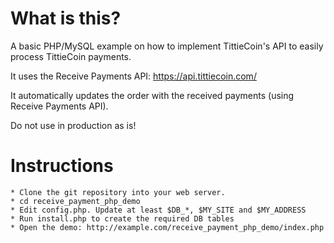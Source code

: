 # What is this?
A basic PHP/MySQL example on how to implement TittieCoin's API to easily process TittieCoin payments.

It uses the Receive Payments API: https://api.tittiecoin.com/

It automatically updates the order with the received payments (using Receive Payments API).

Do not use in production as is!

# Instructions
	* Clone the git repository into your web server.
	* cd receive_payment_php_demo
	* Edit config.php. Update at least $DB_*, $MY_SITE and $MY_ADDRESS
	* Run install.php to create the required DB tables
	* Open the demo: http://example.com/receive_payment_php_demo/index.php
